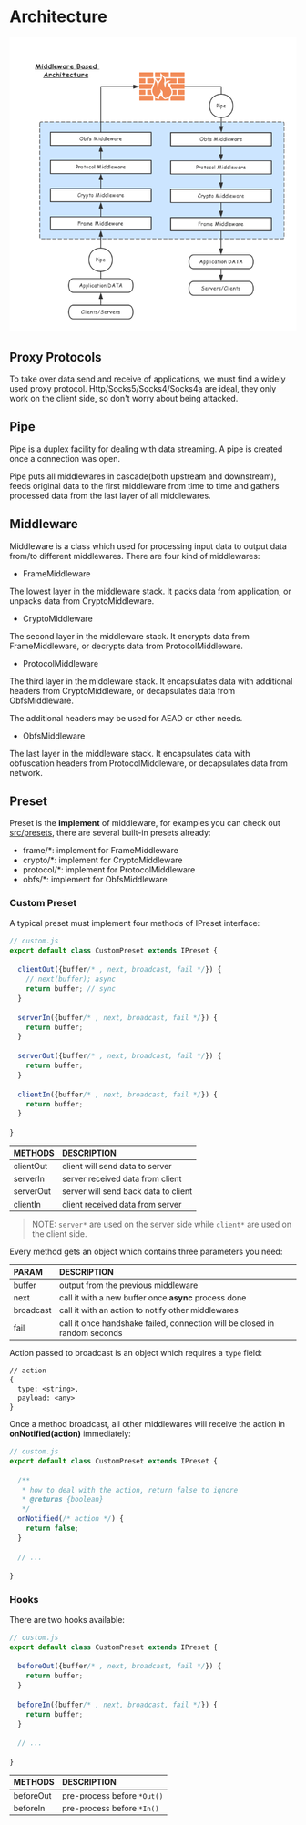# Architecture

![architecture](architecture.png)

## Proxy Protocols

To take over data send and receive of applications, we must find a widely
used proxy protocol. Http/Socks5/Socks4/Socks4a are ideal, they only work
on the client side, so don't worry about being attacked.

## Pipe

Pipe is a duplex facility for dealing with data streaming. A pipe is created once a
connection was open.

Pipe puts all middlewares in cascade(both upstream and downstream), feeds
original data to the first middleware from time to time and gathers processed
data from the last layer of all middlewares.

## Middleware

Middleware is a class which used for processing input data to output data from/to
different middlewares. There are four kind of middlewares:

* FrameMiddleware

The lowest layer in the middleware stack. It packs data from application,
or unpacks data from CryptoMiddleware.

* CryptoMiddleware

The second layer in the middleware stack. It encrypts data from FrameMiddleware,
or decrypts data from ProtocolMiddleware.

* ProtocolMiddleware

The third layer in the middleware stack. It encapsulates data with additional
headers from CryptoMiddleware, or decapsulates data from ObfsMiddleware.

The additional headers may be used for AEAD or other needs.

* ObfsMiddleware

The last layer in the middleware stack. It encapsulates data with obfuscation
headers from ProtocolMiddleware, or decapsulates data from network.

## Preset

Preset is the **implement** of middleware, for examples you can check out [src/presets](../../src/presets),
there are several built-in presets already:

* frame/*: implement for FrameMiddleware
* crypto/*: implement for CryptoMiddleware
* protocol/*: implement for ProtocolMiddleware
* obfs/*: implement for ObfsMiddleware

### Custom Preset

A typical preset must implement four methods of IPreset interface:

```js
// custom.js
export default class CustomPreset extends IPreset {

  clientOut({buffer/* , next, broadcast, fail */}) {
    // next(buffer); async
    return buffer; // sync
  }

  serverIn({buffer/* , next, broadcast, fail */}) {
    return buffer;
  }

  serverOut({buffer/* , next, broadcast, fail */}) {
    return buffer;
  }

  clientIn({buffer/* , next, broadcast, fail */}) {
    return buffer;
  }

}
```

| METHODS   | DESCRIPTION                          |
| :-------- | :----------------------------------- |
| clientOut | client will send data to server      |
| serverIn  | server received data from client     |
| serverOut | server will send back data to client |
| clientIn  | client received data from server     |

> NOTE: `server*` are used on the server side while `client*` are used on the client side.

Every method gets an object which contains three parameters you need:

| PARAM     | DESCRIPTION                                                                |
| :-------- | :------------------------------------------------------------------------- |
| buffer    | output from the previous middleware                                        |
| next      | call it with a new buffer once **async** process done                      |
| broadcast | call it with an action to notify other middlewares                         |
| fail      | call it once handshake failed, connection will be closed in random seconds |

Action passed to broadcast is an object which requires a `type` field:

```
// action
{
  type: <string>,
  payload: <any>
}
```

Once a method broadcast, all other middlewares will receive the action in
**onNotified(action)** immediately:

```js
// custom.js
export default class CustomPreset extends IPreset {

  /**
   * how to deal with the action, return false to ignore
   * @returns {boolean}
   */
  onNotified(/* action */) {
    return false;
  }

  // ...

}
```

### Hooks

There are two hooks available:

```js
// custom.js
export default class CustomPreset extends IPreset {

  beforeOut({buffer/* , next, broadcast, fail */}) {
    return buffer;
  }

  beforeIn({buffer/* , next, broadcast, fail */}) {
    return buffer;
  }

  // ...

}
```

| METHODS   | DESCRIPTION                 |
| :-------- | :-------------------------- |
| beforeOut | pre-process before `*Out()` |
| beforeIn  | pre-process before `*In()`  |
